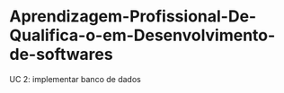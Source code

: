 # Aprendizagem-Profissional-De-Qualifica-o-em-Desenvolvimento-de-softwares
UC 2: implementar banco de dados
